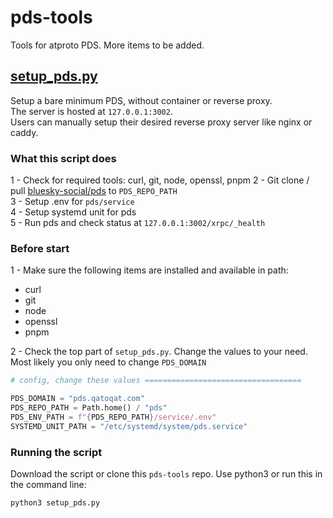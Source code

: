 # pds-tools  
Tools for atproto PDS. More items to be added.  

## [setup_pds.py](https://github.com/qatoqat/pds-tools/blob/main/setup_pds.py)  
Setup a bare minimum PDS, without container or reverse proxy.  
The server is hosted at `127.0.0.1:3002`.  
Users can manually setup their desired reverse proxy server like nginx or caddy.

### What this script does  
1 - Check for required tools: curl, git, node, openssl, pnpm 
2 - Git clone / pull [bluesky-social/pds](https://github.com/bluesky-social/pds) to `PDS_REPO_PATH`  
3 - Setup .env for `pds/service`    
4 - Setup systemd unit for pds  
5 - Run pds and check status at `127.0.0.1:3002/xrpc/_health`

### Before start
1 - Make sure the following items are installed and available in path:
 - curl
 - git
 - node
 - openssl
 - pnpm

2 - Check the top part of `setup_pds.py`. Change the values to your need.  
Most likely you only need to change `PDS_DOMAIN`
```python
# config, change these values ===================================

PDS_DOMAIN = "pds.qatoqat.com"
PDS_REPO_PATH = Path.home() / "pds"
PDS_ENV_PATH = f"{PDS_REPO_PATH}/service/.env"
SYSTEMD_UNIT_PATH = "/etc/systemd/system/pds.service"
``` 

### Running the script
Download the script or clone this `pds-tools` repo. Use python3 or run this in the command line:
```sh
python3 setup_pds.py
```